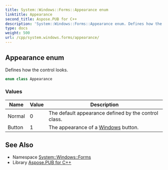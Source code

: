 ```yaml
---
title: System::Windows::Forms::Appearance enum
linktitle: Appearance
second_title: Aspose.PUB for C++
description: 'System::Windows::Forms::Appearance enum. Defines how the control looks in C++.'
type: docs
weight: 500
url: /cpp/system.windows.forms/appearance/
---
```

## Appearance enum


Defines how the control looks.

```cpp
enum class Appearance
```

### Values

| Name | Value | Description |
| --- | --- | --- |
| Normal | 0 | The default appearance defined by the control class. |
| Button | 1 | The appearance of a [Windows](../../system.windows/) button. |

## See Also

* Namespace [System::Windows::Forms](../)
* Library [Aspose.PUB for C++](../../)
